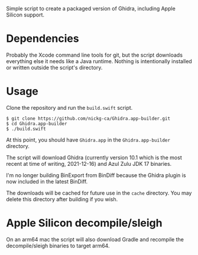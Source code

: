 Simple script to create a packaged version of Ghidra, including Apple Silicon support.

# Dependencies
Probably the Xcode command line tools for git, but the script downloads
everything else it needs like a Java runtime. Nothing is intentionally
installed or written outside the script's directory.

# Usage
Clone the repository and run the `build.swift` script.
```
$ git clone https://github.com/nickg-ca/Ghidra.app-builder.git
$ cd Ghidra.app-builder
$ ./build.swift
```

At this point, you should have `Ghidra.app` in the `Ghidra.app-builder` directory.

The script will download Ghidra (currently version 10.1 which is the most
recent at time of writing, 2021-12-16) and Azul Zulu JDK 17 binaries.

I'm no longer building BinExport from BinDiff because the Ghidra plugin is now included in the latest BinDiff.

The downloads will be cached for future use in the `cache` directory. You may
delete this directory after building if you wish.

# Apple Silicon decompile/sleigh

On an arm64 mac the script will also download Gradle and recompile the decompile/sleigh binaries to target arm64.
